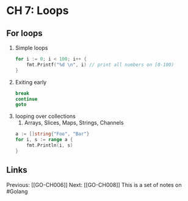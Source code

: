 # CH 7: Loops
## For loops
1. Simple loops
	```go
	for i := 0; i < 100; i++ {
		fmt.Printf("%d \n", i) // print all numbers on [0-100) 
	}
	```
2. Exiting early
	```go
	break
	continue
	goto
	```
3. looping over collections
	1. Arrays, Slices, Maps, Strings, Channels
	```go
	a := []string{"Foo", "Bar"}
	for i, s := range a {
    	fmt.Println(i, s)
	}
	```

## Links
Previous: [[GO-CH006]]
Next: [[GO-CH008]]
This is a set of notes on #Golang